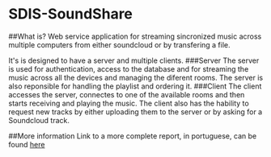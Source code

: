 # SDIS-SoundShare

##What is?
Web service application for streaming sincronized music across multiple computers from either soundcloud or by transfering a file. 

It's is designed to have a server and multiple clients. 
###Server
The server is used for authentication, access to the database and for streaming the music across all the devices and managing the diferent rooms. The server is also reponsible for handling the playlist and ordering it. 
###Client
The client accesses the server, connectes to one of the available rooms and then starts receiving and playing the music. The client also has the hability to request new tracks by either uploading them to the server or by asking for a Soundcloud track.

##More information
Link to a more complete report, in portuguese, can be found [here](https://docs.google.com/document/d/1x39m2oN-rgGmvWLHQhp5G66GuR183A6px87ckIZs_i8/edit?usp=sharing)